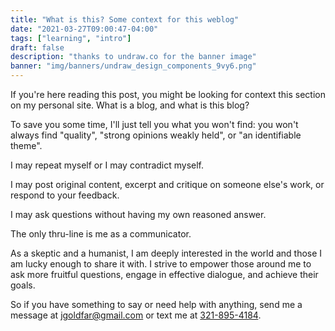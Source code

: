 ```yaml
---
title: "What is this? Some context for this weblog"
date: "2021-03-27T09:00:47-04:00"
tags: ["learning", "intro"]
draft: false
description: "thanks to undraw.co for the banner image"
banner: "img/banners/undraw_design_components_9vy6.png"
---
```


If you're here reading this post, you might be looking for context this section on my personal site.
What is a blog, and what is this blog?

To save you some time, I'll just tell you what you won't find: you won't always find "quality", "strong opinions weakly held", or "an identifiable theme".

I may repeat myself or I may contradict myself.

I may post original content, excerpt and critique on someone else's work, or respond to your feedback.

I may ask questions without having my own reasoned answer.

The only thru-line is me as a communicator.

As a skeptic and a humanist, I am deeply interested in the world and those I am lucky enough to share it with.
I strive to empower those around me to ask more fruitful questions, engage in effective dialogue, and achieve their goals.

So if you have something to say or need help with anything, send me a message at [jgoldfar@gmail.com](mailto:jgoldfar@gmail.com) or text me at [321-895-4184](tel:+1-321-895-4184).
